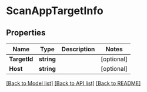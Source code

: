 # ScanAppTargetInfo

## Properties

Name | Type | Description | Notes
------------ | ------------- | ------------- | -------------
**TargetId** | **string** |  | [optional] 
**Host** | **string** |  | [optional] 

[[Back to Model list]](../README.md#documentation-for-models) [[Back to API list]](../README.md#documentation-for-api-endpoints) [[Back to README]](../README.md)


